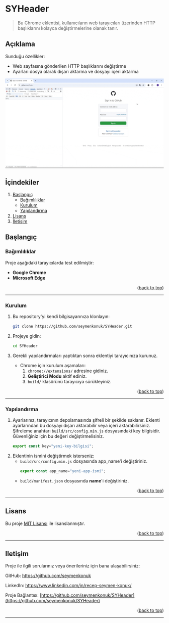 # SYHeader
> Bu Chrome eklentisi, kullanıcıların web tarayıcıları üzerinden HTTP başlıklarını kolayca değiştirmelerine olanak tanır. 

## Açıklama
Sunduğu özellikler:
- Web sayfasına gönderilen HTTP başlıklarını değiştirme
- Ayarları dosya olarak dışarı aktarma ve dosyayı içeri aktarma

![](tutorial/running.gif)

## İçindekiler
<ol>
	<li>
		<a href="#başlangıç">Başlangıç</a>
		<ul>
			<li><a href="#bağımlılıklar">Bağımlılıklar</a></li>
			<li><a href="#kurulum">Kurulum</a></li>
			<li><a href="#yapılandırma">Yapılandırma</a></li>
		</ul>
	</li>
	<li><a href="#lisans">Lisans</a></li>
	<li><a href="#Iletişim">İletişim</a></li>
</ol>

## Başlangıç
### Bağımlılıklar
Proje aşağıdaki tarayıcılarda test edilmiştir:
- **Google Chrome**
- **Microsoft Edge**

<p align="right">(<a href="#SYHeader">back to top</a>)</p>

---

### Kurulum
1. Bu repository'yi kendi bilgisayarınıza klonlayın:
	```bash
	git clone https://github.com/seymenkonuk/SYHeader.git
	```

2. Projeye gidin:
	```bash
	cd SYHeader
	```

3. Gerekli yapılandırmaları yaptıktan sonra eklentiyi tarayıcınıza kurunuz.
	- Chrome için kurulum aşamaları:
		1. `chrome://extensions/` adresine gidiniz.
		2. **Geliştirici Modu** aktif ediniz.
		3. `build/` klasörünü tarayıcıya sürükleyiniz.

<p align="right">(<a href="#SYHeader">back to top</a>)</p>

---

### Yapılandırma
1. Ayarlarınız, tarayıcının depolamasında şifreli bir şekilde saklanır. Eklenti ayarlarından bu dosyayı dışarı aktarabilir veya içeri aktarabilirsiniz.  Şifreleme anahtarı `build/src/config.min.js` dosyasındaki key bilgisidir. Güvenliğiniz için bu değeri değiştirmelisiniz.
	```js
	export const key="yeni-key-bilgisi";
	```
2. Eklentinin ismini değiştirmek isterseniz:
	- `build/src/config.min.js` dosyasında app_name'i değiştiriniz.
		```js
		export const app_name="yeni-app-ismi";
		```
	- `build/manifest.json` dosyasında **name**'i değiştiriniz.

<p align="right">(<a href="#SYHeader">back to top</a>)</p>

---

## Lisans
Bu proje [MIT Lisansı](https://github.com/seymenkonuk/SYHeader/blob/main/LICENSE) ile lisanslanmıştır.

<p align="right">(<a href="#SYHeader">back to top</a>)</p>

---

## Iletişim
Proje ile ilgili sorularınız veya önerileriniz için bana ulaşabilirsiniz:

GitHub: https://github.com/seymenkonuk

LinkedIn: https://www.linkedin.com/in/recep-seymen-konuk/

Proje Bağlantısı: [https://github.com/seymenkonuk/SYHeader](https://github.com/seymenkonuk/SYHeader)

<p align="right">(<a href="#SYHeader">back to top</a>)</p>

---
